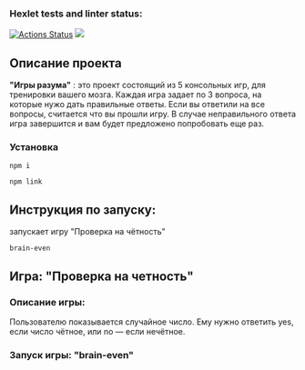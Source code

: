 ### Hexlet tests and linter status:
[![Actions Status](https://github.com/diannaSharmazanyan-qa/qa-auto-engineer-javascript-project-44/actions/workflows/hexlet-check.yml/badge.svg)](https://github.com/diannaSharmazanyan-qa/qa-auto-engineer-javascript-project-44/actions)
<a href="https://codeclimate.com/github/diannaSharmazanyan-qa/qa-auto-engineer-javascript-project-44/maintainability"><img src="https://api.codeclimate.com/v1/badges/fb35b5c92e3ec9264ade/maintainability" /></a>

## Описание проекта
__"Игры разума"__ : это проект состоящий из 5 консольных игр, для тренировки вашего мозга. Каждая игра задает по 3 вопроса, на которые нужо дать правильные ответы. Если вы ответили на все вопросы, считается что вы прошли игру. В случае неправильного ответа игра завершится и вам будет предложено попробовать еще раз.

### Установка

```
npm i
```
```
npm link
```

## Инструкция по запуску:

запускает игру "Проверка на чётность"

```
brain-even
```

## Игра: "Проверка на четность"
### Описание игры:
Пользователю показывается случайное число. Ему нужно ответить yes, если число чётное, или no — если нечётное.
### Запуск игры: __"brain-even"__

<script src="https://asciinema.org/a/yVBLwyBcW29Z5DzvnMqKVhgCE.js" id="asciicast-yVBLwyBcW29Z5DzvnMqKVhgCE" async="true"></script>
